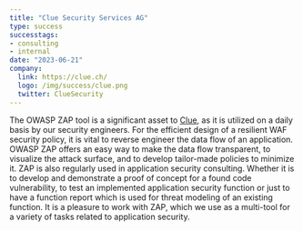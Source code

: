 ```yaml
---
title: "Clue Security Services AG"
type: success
successtags:
- consulting
- internal
date: "2023-06-21"
company:
  link: https://clue.ch/
  logo: /img/success/clue.png
  twitter: ClueSecurity
---
```


The OWASP ZAP tool is a significant asset to [Clue](https://clue.ch/), as it is utilized on a daily basis by our security engineers. For the efficient design of a resilient WAF security policy, it is vital to reverse engineer the data flow of an application. OWASP ZAP offers an easy way to make the data flow transparent, to visualize the attack surface, and to develop tailor-made policies to minimize it. ZAP is also regularly used in application security consulting. Whether it is to develop and demonstrate a proof of concept for a found code vulnerability, to test an implemented application security function or just to have a function report which is used for threat modeling of an existing function. It is a pleasure to work with ZAP, which we use as a multi-tool for a variety of tasks related to application security.